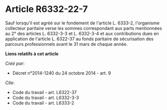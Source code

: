 # Article R6332-22-7

Sauf lorsqu'il est agréé sur le fondement de l'article L. 6333-2, l'organisme collecteur paritaire verse les sommes
correspondant aux parts mentionnées au 2° des articles L. 6332-3-3 et L. 6332-3-4 et aux contributions dues en application de
l'article L. 6322-37 au fonds paritaire de sécurisation des parcours professionnels avant le 31 mars de chaque année.

**Liens relatifs à cet article**

_Créé par_:

  - Décret n°2014-1240 du 24 octobre 2014 - art. 9

_Cite_:

  - Code du travail - art. L6322-37
  - Code du travail - art. L6332-3-3
  - Code du travail - art. L6333-2
